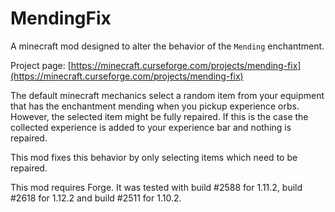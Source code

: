 # MendingFix

A minecraft mod designed to alter the behavior of the `Mending` enchantment.

Project page:
[https://minecraft.curseforge.com/projects/mending-fix](https://minecraft.curseforge.com/projects/mending-fix)

The default minecraft mechanics select a random item from your equipment that has the
enchantment mending when you pickup experience orbs. However, the selected item might
be fully repaired. If this is the case the collected experience is added to your
experience bar and nothing is repaired.

This mod fixes this behavior by only selecting items which need to be repaired.

This mod requires Forge. It was tested with build #2588 for 1.11.2, build #2618
for 1.12.2 and build #2511 for 1.10.2.
